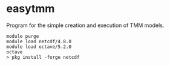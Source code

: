 # easytmm
Program for the simple creation and execution of TMM models.

```
module purge
module load netcdf/4.8.0
module load octave/5.2.0
octave
> pkg install -forge netcdf
```